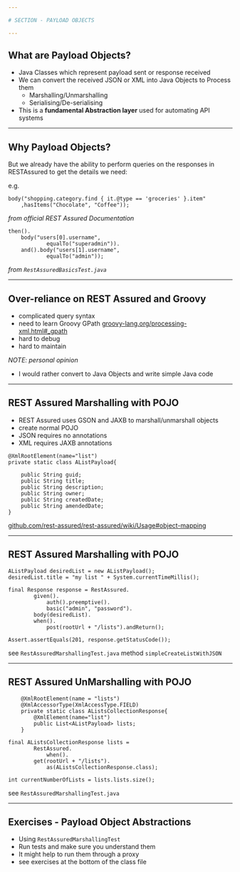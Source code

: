 ```yaml
---

# SECTION - PAYLOAD OBJECTS

---
```


## What are Payload Objects?

- Java Classes which represent payload sent or response received
- We can convert the received JSON or XML into Java Objects to Process them
    - Marshalling/Unmarshalling
    - Serialising/De-serialising
- This is a **fundamental Abstraction layer** used for automating API systems

---

## Why Payload Objects?

But we already have the ability to perform queries on the responses in RESTAssured to get the details we need:

e.g.

~~~~~~~~
body("shopping.category.find { it.@type == 'groceries' }.item"
    ,hasItems("Chocolate", "Coffee"));
~~~~~~~~

_from official REST Assured Documentation_

~~~~~~~~
then().
    body("users[0].username",
            equalTo("superadmin")).
    and().body("users[1].username",
            equalTo("admin"));
~~~~~~~~

_from `RestAssuredBasicsTest.java`_

---

## Over-reliance on REST Assured and Groovy

- complicated query syntax
- need to learn Groovy GPath [groovy-lang.org/processing-xml.html#_gpath](http://groovy-lang.org/processing-xml.html#_gpath)
- hard to debug
- hard to maintain

_NOTE: personal opinion_

- I would rather convert to Java Objects and write simple Java code

---

## REST Assured Marshalling with POJO

- REST Assured uses GSON and JAXB to marshall/unmarshall objects
- create normal POJO
- JSON requires no annotations
- XML requires JAXB annotations

~~~~~~~~
@XmlRootElement(name="list")
private static class AListPayload{

    public String guid;
    public String title;
    public String description;
    public String owner;
    public String createdDate;
    public String amendedDate;
}
~~~~~~~~

[github.com/rest-assured/rest-assured/wiki/Usage#object-mapping](https://github.com/rest-assured/rest-assured/wiki/Usage#object-mapping)

---

## REST Assured Marshalling with POJO

~~~~~~~~
AListPayload desiredList = new AListPayload();
desiredList.title = "my list " + System.currentTimeMillis();

final Response response = RestAssured.
        given().
            auth().preemptive().
            basic("admin", "password").
        body(desiredList).
        when().
            post(rootUrl + "/lists").andReturn();

Assert.assertEquals(201, response.getStatusCode());
~~~~~~~~

see `RestAssuredMarshallingTest.java` method `simpleCreateListWithJSON`

---

## REST Assured UnMarshalling with POJO

~~~~~~~~
    @XmlRootElement(name = "lists")
    @XmlAccessorType(XmlAccessType.FIELD)
    private static class AListsCollectionResponse{
        @XmlElement(name="list")
        public List<AListPayload> lists;
    }
~~~~~~~~

~~~~~~~~
final AListsCollectionResponse lists = 
        RestAssured.
            when().
        get(rootUrl + "/lists").
            as(AListsCollectionResponse.class);

int currentNumberOfLists = lists.lists.size();
~~~~~~~~

see `RestAssuredMarshallingTest.java`

---

## Exercises - Payload Object Abstractions

- Using `RestAssuredMarshallingTest`
- Run tests and make sure you understand them
- It might help to run them through a proxy
- see exercises at the bottom of the class file
